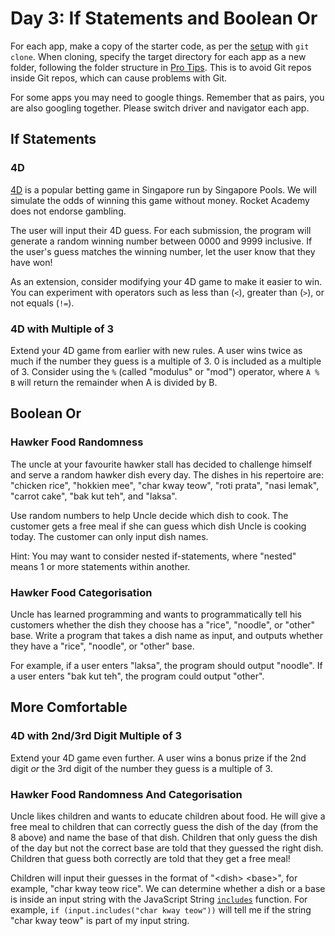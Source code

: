 # Day 3: If Statements and Boolean Or

For each app, make a copy of the starter code, as per the [setup](https://swe101.rocketacademy.co/4-getting-started-with-code/4-2-our-first-program#setup) with `git clone`. When cloning, specify the target directory for each app as a new folder, following the folder structure in [Pro Tips](../course-logistics/pro-tips.md#organising-folders-for-swe101). This is to avoid Git repos inside Git repos, which can cause problems with Git.

For some apps you may need to google things. Remember that as pairs, you are also googling together. Please switch driver and navigator each app.

## If Statements

### 4D

[4D](http://www.singaporepools.com.sg/en/rules/Pages/4d-game-rules-general.html) is a popular betting game in Singapore run by Singapore Pools. We will simulate the odds of winning this game without money. Rocket Academy does not endorse gambling.

The user will input their 4D guess. For each submission, the program will generate a random winning number between 0000 and 9999 inclusive. If the user's guess matches the winning number, let the user know that they have won!

As an extension, consider modifying your 4D game to make it easier to win. You can experiment with operators such as less than \(`<`\), greater than \(`>`\), or not equals \(`!=`\).

### 4D with Multiple of 3

Extend your 4D game from earlier with new rules. A user wins twice as much if the number they guess is a multiple of 3. 0 is included as a multiple of 3. Consider using the `%` \(called "modulus" or "mod"\) operator, where `A % B` will return the remainder when A is divided by B.

## Boolean Or

### Hawker Food Randomness

The uncle at your favourite hawker stall has decided to challenge himself and serve a random hawker dish every day. The dishes in his repertoire are: "chicken rice", "hokkien mee", "char kway teow", "roti prata", "nasi lemak", "carrot cake", "bak kut teh", and "laksa".

Use random numbers to help Uncle decide which dish to cook. The customer gets a free meal if she can guess which dish Uncle is cooking today. The customer can only input dish names.

Hint: You may want to consider nested if-statements, where "nested" means 1 or more statements within another.

### Hawker Food Categorisation

Uncle has learned programming and wants to programmatically tell his customers whether the dish they choose has a "rice", "noodle", or "other" base. Write a program that takes a dish name as input, and outputs whether they have a "rice", "noodle", or "other" base.

For example, if a user enters "laksa", the program should output "noodle". If a user enters "bak kut teh", the program could output "other".

## More Comfortable

### 4D with 2nd/3rd Digit Multiple of 3

Extend your 4D game even further. A user wins a bonus prize if the 2nd digit _or_ the 3rd digit of the number they guess is a multiple of 3.

### Hawker Food Randomness And Categorisation

Uncle likes children and wants to educate children about food. He will give a free meal to children that can correctly guess the dish of the day \(from the 8 above\) and name the base of that dish. Children that only guess the dish of the day but not the correct base are told that they guessed the right dish. Children that guess both correctly are told that they get a free meal!

Children will input their guesses in the format of "&lt;dish&gt; &lt;base&gt;", for example, "char kway teow rice". We can determine whether a dish or a base is inside an input string with the JavaScript String [`includes`](https://www.w3schools.com/jsref/jsref_includes.asp) function. For example, `if (input.includes("char kway teow"))` will tell me if the string "char kway teow" is part of my input string.

